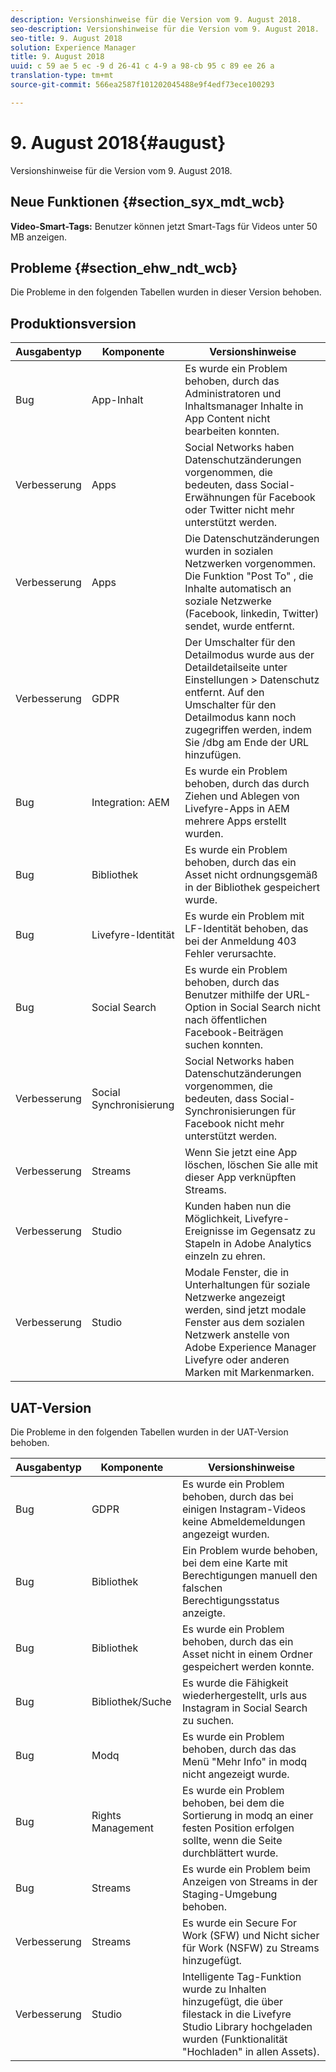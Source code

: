 ```yaml
---
description: Versionshinweise für die Version vom 9. August 2018.
seo-description: Versionshinweise für die Version vom 9. August 2018.
seo-title: 9. August 2018
solution: Experience Manager
title: 9. August 2018
uuid: c 59 ae 5 ec -9 d 26-41 c 4-9 a 98-cb 95 c 89 ee 26 a
translation-type: tm+mt
source-git-commit: 566ea2587f101202045488e9f4edf73ece100293

---
```



# 9. August 2018{#august}

Versionshinweise für die Version vom 9. August 2018.

## Neue Funktionen {#section_syx_mdt_wcb}

**Video-Smart-Tags:** Benutzer können jetzt Smart-Tags für Videos unter 50 MB anzeigen.

## Probleme {#section_ehw_ndt_wcb}

Die Probleme in den folgenden Tabellen wurden in dieser Version behoben.

## Produktionsversion

| **Ausgabentyp** | **Komponente** | **Versionshinweise** |
|---|---|---|
| Bug | App-Inhalt | Es wurde ein Problem behoben, durch das Administratoren und Inhaltsmanager Inhalte in App Content nicht bearbeiten konnten. |
| Verbesserung | Apps | Social Networks haben Datenschutzänderungen vorgenommen, die bedeuten, dass Social-Erwähnungen für Facebook oder Twitter nicht mehr unterstützt werden. |
| Verbesserung | Apps | Die Datenschutzänderungen wurden in sozialen Netzwerken vorgenommen. Die Funktion "Post To" , die Inhalte automatisch an soziale Netzwerke (Facebook, linkedin, Twitter) sendet, wurde entfernt. |
| Verbesserung | GDPR | Der Umschalter für den Detailmodus wurde aus der Detaildetailseite unter Einstellungen > Datenschutz entfernt. Auf den Umschalter für den Detailmodus kann noch zugegriffen werden, indem Sie /dbg am Ende der URL hinzufügen. |
| Bug | Integration: AEM | Es wurde ein Problem behoben, durch das durch Ziehen und Ablegen von Livefyre-Apps in AEM mehrere Apps erstellt wurden. |
| Bug | Bibliothek | Es wurde ein Problem behoben, durch das ein Asset nicht ordnungsgemäß in der Bibliothek gespeichert wurde. |
| Bug | Livefyre-Identität | Es wurde ein Problem mit LF-Identität behoben, das bei der Anmeldung 403 Fehler verursachte. |
| Bug | Social Search | Es wurde ein Problem behoben, durch das Benutzer mithilfe der URL-Option in Social Search nicht nach öffentlichen Facebook-Beiträgen suchen konnten. |
| Verbesserung | Social Synchronisierung | Social Networks haben Datenschutzänderungen vorgenommen, die bedeuten, dass Social-Synchronisierungen für Facebook nicht mehr unterstützt werden. |
| Verbesserung | Streams | Wenn Sie jetzt eine App löschen, löschen Sie alle mit dieser App verknüpften Streams. |
| Verbesserung | Studio | Kunden haben nun die Möglichkeit, Livefyre-Ereignisse im Gegensatz zu Stapeln in Adobe Analytics einzeln zu ehren. |
| Verbesserung | Studio | Modale Fenster, die in Unterhaltungen für soziale Netzwerke angezeigt werden, sind jetzt modale Fenster aus dem sozialen Netzwerk anstelle von Adobe Experience Manager Livefyre oder anderen Marken mit Markenmarken. |

## UAT-Version

Die Probleme in den folgenden Tabellen wurden in der UAT-Version behoben.

| **Ausgabentyp** | **Komponente** | **Versionshinweise** |
|---|---|---|
| Bug | GDPR | Es wurde ein Problem behoben, durch das bei einigen Instagram-Videos keine Abmeldemeldungen angezeigt wurden. |
| Bug | Bibliothek | Ein Problem wurde behoben, bei dem eine Karte mit Berechtigungen manuell den falschen Berechtigungsstatus anzeigte. |
| Bug | Bibliothek | Es wurde ein Problem behoben, durch das ein Asset nicht in einem Ordner gespeichert werden konnte. |
| Bug | Bibliothek/Suche | Es wurde die Fähigkeit wiederhergestellt, urls aus Instagram in Social Search zu suchen. |
| Bug | Modq | Es wurde ein Problem behoben, durch das das Menü "Mehr Info" in modq nicht angezeigt wurde. |
| Bug | Rights Management | Es wurde ein Problem behoben, bei dem die Sortierung in modq an einer festen Position erfolgen sollte, wenn die Seite durchblättert wurde. |
| Bug | Streams | Es wurde ein Problem beim Anzeigen von Streams in der Staging-Umgebung behoben. |
| Verbesserung | Streams | Es wurde ein Secure For Work (SFW) und Nicht sicher für Work (NSFW) zu Streams hinzugefügt. |
| Verbesserung | Studio | Intelligente Tag-Funktion wurde zu Inhalten hinzugefügt, die über filestack in die Livefyre Studio Library hochgeladen wurden (Funktionalität "Hochladen" in allen Assets). |

